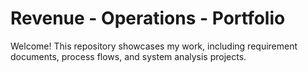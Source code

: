 # Revenue - Operations - Portfolio
Welcome! This repository showcases my work, including requirement documents, process flows, and system analysis projects.  

